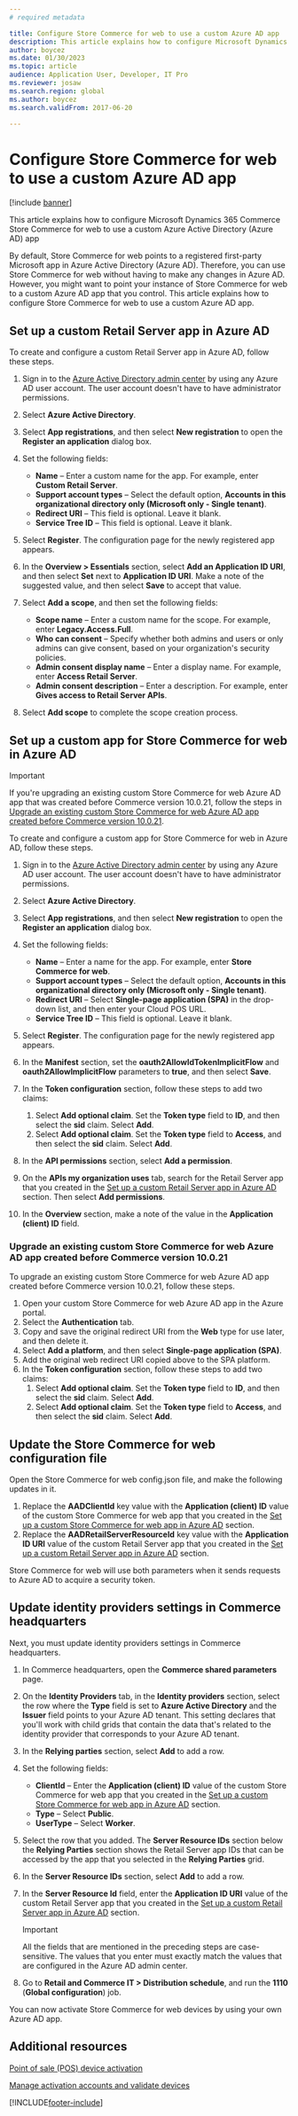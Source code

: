 ```yaml
---
# required metadata

title: Configure Store Commerce for web to use a custom Azure AD app
description: This article explains how to configure Microsoft Dynamics 365 Commerce Store Commerce for web to use a custom Azure Active Directory (Azure AD) app.
author: boycez
ms.date: 01/30/2023
ms.topic: article
audience: Application User, Developer, IT Pro
ms.reviewer: josaw
ms.search.region: global
ms.author: boycez
ms.search.validFrom: 2017-06-20

---
```


# Configure Store Commerce for web to use a custom Azure AD app

[!include [banner](includes/banner.md)]

This article explains how to configure Microsoft Dynamics 365 Commerce Store Commerce for web to use a custom Azure Active Directory (Azure AD) app

By default, Store Commerce for web points to a registered first-party Microsoft app in Azure Active Directory (Azure AD). Therefore, you can use Store Commerce for web without having to make any changes in Azure AD. However, you might want to point your instance of Store Commerce for web to a custom Azure AD app that you control. This article explains how to configure Store Commerce for web to use a custom Azure AD app.

## Set up a custom Retail Server app in Azure AD

To create and configure a custom Retail Server app in Azure AD, follow these steps.

1. Sign in to the [Azure Active Directory admin center](https://aad.portal.azure.com) by using any Azure AD user account. The user account doesn't have to have administrator permissions.
1. Select **Azure Active Directory**.
1. Select **App registrations**, and then select **New registration** to open the **Register an application** dialog box.
1. Set the following fields:

    - **Name** – Enter a custom name for the app. For example, enter **Custom Retail Server**.
    - **Support account types** – Select the default option, **Accounts in this organizational directory only (Microsoft only - Single tenant)**.
    - **Redirect URI** – This field is optional. Leave it blank.
    - **Service Tree ID** – This field is optional. Leave it blank.
	
1. Select **Register**. The configuration page for the newly registered app appears.
1. In the **Overview \> Essentials** section, select **Add an Application ID URI**, and then select **Set** next to **Application ID URI**. Make a note of the suggested value, and then select **Save** to accept that value. 
1. Select **Add a scope**, and then set the following fields:

    - **Scope name** – Enter a custom name for the scope. For example, enter **Legacy.Access.Full**.
    - **Who can consent** – Specify whether both admins and users or only admins can give consent, based on your organization's security policies.
    - **Admin consent display name** – Enter a display name. For example, enter **Access Retail Server**.
    - **Admin consent description** – Enter a description. For example, enter **Gives access to Retail Server APIs**.

1. Select **Add scope** to complete the scope creation process.

## Set up a custom app for Store Commerce for web in Azure AD

> [!IMPORTANT]
> If you're upgrading an existing custom Store Commerce for web Azure AD app that was created before Commerce version 10.0.21, follow the steps in [Upgrade an existing custom Store Commerce for web Azure AD app created before Commerce version 10.0.21](#upgrade-an-existing-custom-cpos-azure-ad-app-created-before-commerce-version-10021).

To create and configure a custom app for Store Commerce for web in Azure AD, follow these steps.

1. Sign in to the [Azure Active Directory admin center](https://aad.portal.azure.com) by using any Azure AD user account. The user account doesn't have to have administrator permissions.
1. Select **Azure Active Directory**.
1. Select **App registrations**, and then select **New registration** to open the **Register an application** dialog box.
1. Set the following fields:

    - **Name** – Enter a name for the app. For example, enter **Store Commerce for web**.
    - **Support account types** – Select the default option, **Accounts in this organizational directory only (Microsoft only - Single tenant)**.
    - **Redirect URI** – Select **Single-page application (SPA)** in the drop-down list, and then enter your Cloud POS URL.
    - **Service Tree ID** – This field is optional. Leave it blank.

1. Select **Register**. The configuration page for the newly registered app appears.
1. In the **Manifest** section, set the **oauth2AllowIdTokenImplicitFlow** and **oauth2AllowImplicitFlow** parameters to **true**, and then select **Save**.
1. In the **Token configuration** section, follow these steps to add two claims:

    1. Select **Add optional claim**. Set the **Token type** field to **ID**, and then select the **sid** claim. Select **Add**.
    1. Select **Add optional claim**. Set the **Token type** field to **Access**, and then select the **sid** claim. Select **Add**.

1. In the **API permissions** section, select **Add a permission**.
1. On the **APIs my organization uses** tab, search for the Retail Server app that you created in the [Set up a custom Retail Server app in Azure AD](#set-up-a-custom-retail-server-app-in-azure-ad) section. Then select **Add permissions**.
1. In the **Overview** section, make a note of the value in the **Application (client) ID** field.

### Upgrade an existing custom Store Commerce for web Azure AD app created before Commerce version 10.0.21

To upgrade an existing custom Store Commerce for web Azure AD app created before Commerce version 10.0.21, follow these steps. 

1. Open your custom Store Commerce for web Azure AD app in the Azure portal.
1. Select the **Authentication** tab.
1. Copy and save the original redirect URI from the **Web** type for use later, and then delete it.
1. Select **Add a platform**, and then select **Single-page application (SPA)**.
1. Add the original web redirect URI copied above to the SPA platform.
1. In the **Token configuration** section, follow these steps to add two claims:
    1. Select **Add optional claim**. Set the **Token type** field to **ID**, and then select the **sid** claim. Select **Add**.
    1. Select **Add optional claim**. Set the **Token type** field to **Access**, and then select the **sid** claim. Select **Add**.

## Update the Store Commerce for web configuration file

Open the Store Commerce for web config.json file, and make the following updates in it.

1. Replace the **AADClientId** key value with the **Application (client) ID** value of the custom Store Commerce for web app that you created in the [Set up a custom Store Commerce for web app in Azure AD](#set-up-a-custom-cpos-app-in-azure-ad) section.
1. Replace the **AADRetailServerResourceId** key value with the **Application ID URI** value of the custom Retail Server app that you created in the [Set up a custom Retail Server app in Azure AD](#set-up-a-custom-retail-server-app-in-azure-ad) section.

Store Commerce for web will use both parameters when it sends requests to Azure AD to acquire a security token.

## Update identity providers settings in Commerce headquarters

Next, you must update identity providers settings in Commerce headquarters.

1. In Commerce headquarters, open the **Commerce shared parameters** page.
1. On the **Identity Providers** tab, in the **Identity providers** section, select the row where the **Type** field is set to **Azure Active Directory** and the **Issuer** field points to your Azure AD tenant. This setting declares that you'll work with child grids that contain the data that's related to the identity provider that corresponds to your Azure AD tenant.
1. In the **Relying parties** section, select **Add** to add a row.
1. Set the following fields:

    - **ClientId** – Enter the **Application (client) ID** value of the custom Store Commerce for web app that you created in the [Set up a custom Store Commerce for web app in Azure AD](#set-up-a-custom-cpos-app-in-azure-ad) section.
    - **Type** – Select **Public**.
    - **UserType** – Select **Worker**.

1. Select the row that you added. The **Server Resource IDs** section below the **Relying Parties** section shows the Retail Server app IDs that can be accessed by the app that you selected in the **Relying Parties** grid.
1. In the **Server Resource IDs** section, select **Add** to add a row.
1. In the **Server Resource Id** field, enter the **Application ID URI** value of the custom Retail Server app that you created in the [Set up a custom Retail Server app in Azure AD](#set-up-a-custom-retail-server-app-in-azure-ad) section.

    > [!IMPORTANT]
    > All the fields that are mentioned in the preceding steps are case-sensitive. The values that you enter must exactly match the values that are configured in the Azure AD admin center.

1. Go to **Retail and Commerce IT \> Distribution schedule**, and run the **1110** (**Global configuration**) job.

You can now activate Store Commerce for web devices by using your own Azure AD app.

## Additional resources

[Point of sale (POS) device activation](dev-itpro/retail-device-activation.md)

[Manage activation accounts and validate devices](set-up-activation-accounts-validate-devices-hq.md)

[!INCLUDE[footer-include](../includes/footer-banner.md)]
